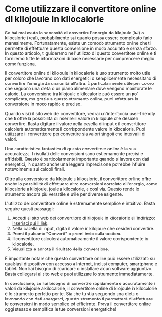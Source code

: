 Come utilizzare il convertitore online di kilojoule in kilocalorie
==================================================================

Se hai mai avuto la necessità di convertire l'energia da kilojoule (kJ) a kilocalorie (kcal), probabilmente sai quanto possa essere complicato farlo manualmente. Fortunatamente, esiste un comodo strumento online che ti permette di effettuare questa conversione in modo accurato e senza sforzo. In questo articolo, ti guideremo nell'utilizzo di questo convertitore online e ti forniremo tutte le informazioni di base necessarie per comprendere meglio come funziona.

Il convertitore online di kilojoule in kilocalorie è uno strumento molto utile per coloro che lavorano con dati energetici o semplicemente necessitano di convertire l'energia da una unità all'altra. È particolarmente utile per coloro che seguono una dieta o un piano alimentare dove vengono monitorate le calorie. La conversione tra kilojoule e kilocalorie può essere un po' complicata, ma grazie a questo strumento online, puoi effettuare la conversione in modo rapido e preciso.

Quando visiti il sito web del convertitore, vedrai un'interfaccia user-friendly che ti offre la possibilità di inserire il valore in kilojoule che desideri convertire. Basta digitare il valore nella casella di input e il convertitore calcolerà automaticamente il corrispondente valore in kilocalorie. Puoi utilizzare il convertitore per convertire sia valori singoli che intervalli di valori.

Una caratteristica fantastica di questo convertitore online è la sua accuratezza. I risultati delle conversioni sono estremamente precisi e affidabili. Questo è particolarmente importante quando si lavora con dati energetici, in quanto anche una leggera imprecisione potrebbe influire notevolmente sui calcoli finali.

Oltre alla conversione da kilojoule a kilocalorie, il convertitore online offre anche la possibilità di effettuare altre conversioni correlate all'energia, come kilocalorie a kilojoule, joule a kilocalorie, e così via. Questo rende lo strumento ancora più versatile e utile per diverse esigenze.

L'utilizzo del convertitore online è estremamente semplice e intuitivo. Basta seguire questi passaggi:

1. Accedi al sito web del convertitore di kilojoule in kilocalorie all'indirizzo: [inserisci qui il link](https://www.onlinecalculatorsfree.com/it/convert/kilojoules-to-kilocalories.html).
2. Nella casella di input, digita il valore in kilojoule che desideri convertire.
3. Premi il pulsante "Converti" o premi invio sulla tastiera.
4. Il convertitore calcolerà automaticamente il valore corrispondente in kilocalorie.
5. Visualizza e annota il risultato della conversione.

È importante notare che questo convertitore online può essere utilizzato su qualsiasi dispositivo con accesso a Internet, inclusi computer, smartphone e tablet. Non hai bisogno di scaricare o installare alcun software aggiuntivo. Basta collegarsi al sito web e puoi utilizzare lo strumento immediatamente.

In conclusione, se hai bisogno di convertire rapidamente e accuratamente i valori da kilojoule a kilocalorie, il convertitore online di kilojoule in kilocalorie è lo strumento perfetto per te. Sia che tu stia seguendo una dieta o lavorando con dati energetici, questo strumento ti permetterà di effettuare le conversioni in modo semplice ed efficiente. Prova il convertitore online oggi stesso e semplifica le tue conversioni energetiche!